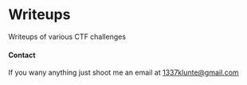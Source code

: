 # Writeups
Writeups of various CTF challenges

#### Contact
If you wany anything just shoot me an email at 1337klunte@gmail.com
